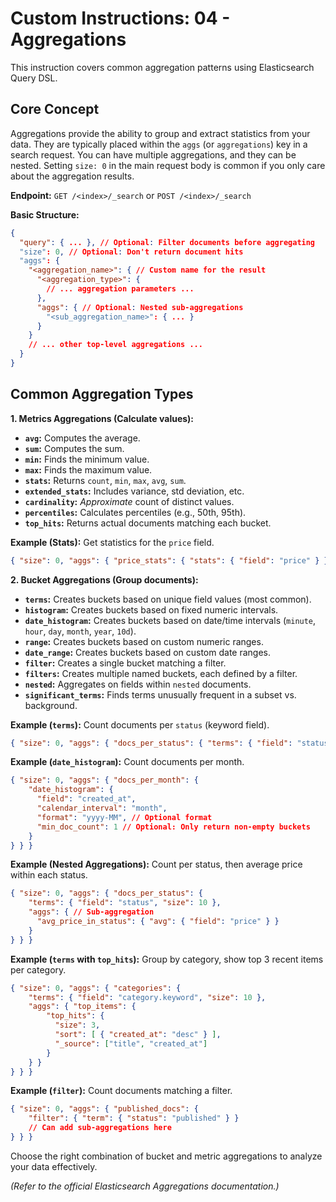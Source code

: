 # Custom Instructions: 04 - Aggregations

This instruction covers common aggregation patterns using Elasticsearch Query DSL.

## Core Concept

Aggregations provide the ability to group and extract statistics from your data. They are typically placed within the `aggs` (or `aggregations`) key in a search request. You can have multiple aggregations, and they can be nested. Setting `size: 0` in the main request body is common if you only care about the aggregation results.

**Endpoint:** `GET /<index>/_search` or `POST /<index>/_search`

**Basic Structure:**

```json
{
  "query": { ... }, // Optional: Filter documents before aggregating
  "size": 0, // Optional: Don't return document hits
  "aggs": {
    "<aggregation_name>": { // Custom name for the result
      "<aggregation_type>": {
        // ... aggregation parameters ...
      },
      "aggs": { // Optional: Nested sub-aggregations
        "<sub_aggregation_name>": { ... }
      }
    }
    // ... other top-level aggregations ...
  }
}
```

## Common Aggregation Types

**1. Metrics Aggregations (Calculate values):**
*   **`avg`:** Computes the average.
*   **`sum`:** Computes the sum.
*   **`min`:** Finds the minimum value.
*   **`max`:** Finds the maximum value.
*   **`stats`:** Returns `count`, `min`, `max`, `avg`, `sum`.
*   **`extended_stats`:** Includes variance, std deviation, etc.
*   **`cardinality`:** *Approximate* count of distinct values.
*   **`percentiles`:** Calculates percentiles (e.g., 50th, 95th).
*   **`top_hits`:** Returns actual documents matching each bucket.

**Example (Stats):** Get statistics for the `price` field.
```json
{ "size": 0, "aggs": { "price_stats": { "stats": { "field": "price" } } } }
```

**2. Bucket Aggregations (Group documents):**
*   **`terms`:** Creates buckets based on unique field values (most common).
*   **`histogram`:** Creates buckets based on fixed numeric intervals.
*   **`date_histogram`:** Creates buckets based on date/time intervals (`minute`, `hour`, `day`, `month`, `year`, `10d`).
*   **`range`:** Creates buckets based on custom numeric ranges.
*   **`date_range`:** Creates buckets based on custom date ranges.
*   **`filter`:** Creates a single bucket matching a filter.
*   **`filters`:** Creates multiple named buckets, each defined by a filter.
*   **`nested`:** Aggregates on fields within `nested` documents.
*   **`significant_terms`:** Finds terms unusually frequent in a subset vs. background.

**Example (`terms`):** Count documents per `status` (keyword field).
```json
{ "size": 0, "aggs": { "docs_per_status": { "terms": { "field": "status", "size": 10 } } } }
```

**Example (`date_histogram`):** Count documents per month.
```json
{ "size": 0, "aggs": { "docs_per_month": {
    "date_histogram": {
      "field": "created_at",
      "calendar_interval": "month",
      "format": "yyyy-MM", // Optional format
      "min_doc_count": 1 // Optional: Only return non-empty buckets
    }
} } }
```

**Example (Nested Aggregations):** Count per status, then average price within each status.
```json
{ "size": 0, "aggs": { "docs_per_status": {
    "terms": { "field": "status", "size": 10 },
    "aggs": { // Sub-aggregation
      "avg_price_in_status": { "avg": { "field": "price" } }
    }
} } }
```

**Example (`terms` with `top_hits`):** Group by category, show top 3 recent items per category.
```json
{ "size": 0, "aggs": { "categories": {
    "terms": { "field": "category.keyword", "size": 10 },
    "aggs": { "top_items": {
        "top_hits": {
          "size": 3,
          "sort": [ { "created_at": "desc" } ],
          "_source": ["title", "created_at"]
        }
    } }
} } }
```

**Example (`filter`):** Count documents matching a filter.
```json
{ "size": 0, "aggs": { "published_docs": {
    "filter": { "term": { "status": "published" } }
    // Can add sub-aggregations here
} } }
```

Choose the right combination of bucket and metric aggregations to analyze your data effectively.

*(Refer to the official Elasticsearch Aggregations documentation.)*